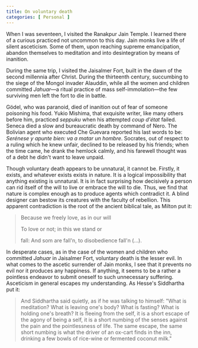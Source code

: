 ```yaml
---
title: On voluntary death 
categories: [ Personal ]
---
```


When I was seventeen, I visited the Ranakpur Jain Temple. I learned
there of a curious practiced not uncommon to this day. Jain monks live a
life of silent asceticism. Some of them, upon reaching supreme
emancipation, abandon themselves to meditation and into desintegration
by means of inanition.

During the same trip, I visited the Jaisalmer Fort, built in the dawn of
the second millennia after Christ. During the thirteenth century,
succumbing to the siege of the Mongol invader Alauddin, while all the
women and children committed *Jahuar*—a ritual practice of mass
self-immolation—the few surviving men left the fort to die in battle.

Gödel, who was paranoid, died of inanition out of fear of someone
poisoning his food. Yukio Mishima, that exquisite writer, like many
others before him, practiced *seppuku* when his attempted *coup d'état*
failed. Seneca died a slow and bureaucratic death by command of Nero.
The Bolivian agent who executed Che Guevara reported his last words to
be: *Serénese y apunte bien: va a matar un hombre*. Socrates, out of
respect to a ruling which he knew unfair, declined to be released by his
friends; when the time came, he drank the hemlock calmly, and his
farewell thought was of a debt he didn't want to leave unpaid.

Though voluntary death appears to be unnatural, it cannot be. Firstly,
it exists, and whatever exists exists in nature. It is a logical
impossibility that anything existing is unnatural. It is in fact
surprising how decisively a person can rid itself of the will to live or
embrace the will to die. Thus, we find that nature is complex enough as
to produce agents which contradict it. A blind designer can bestow its
creatures with the faculty of rebellion. This apparent contradiction is
the root of the ancient biblical tale, as Milton put it:

> Because we freely love, as in our will
>
> To love or not; in this we stand or
>
> fall: And som are fall'n, to disobedience fall'n (...).

In desperate cases, as in the case of the women and children who
committed *Jahuar* in Jaisalmer Fort, voluntary death is the lesser
evil. In what comes to the ascetic surrender of Jain monks, I see that
it prevents no evil nor it produces any happiness. If anything, it seems
to be a rather a pointless endeavor to submit oneself to such
unnecessary suffering. Asceticism in general escapes my understanding.
As Hesse's Siddhartha put it:

> And Siddhartha said quietly, as if he was talking to himself: \"What
> is meditation? What is leaving one's body? What is fasting? What is
> holding one's breath? It is fleeing from the self, it is a short
> escape of the agony of being a self, it is a short numbing of the
> senses against the pain and the pointlessness of life. The same
> escape, the same short numbing is what the driver of an ox-cart finds
> in the inn, drinking a few bowls of rice-wine or fermented coconut
> milk.\"
